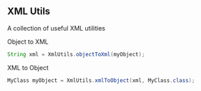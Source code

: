 ## XML Utils ##

A collection of useful XML utilities

Object to XML

```java
String xml = XmlUtils.objectToXml(myObject);
```

XML to Object

```java
MyClass myObject = XmlUtils.xmlToObject(xml, MyClass.class);
```
